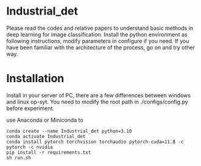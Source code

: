 # Industrial_det
Please read the codes and relative papers to understand basic methods in deep learning for image classification.
Install the python environment as following instructions, modify parameters in configure
if you need. If you have been familiar with the architecture of the process, go on and try other way.
# Installation

Install in your server of PC, there are a few differences between windows and linux op-syt.
You need to modify the root path in ./configs/config.py before experiment.

use Anaconda or Miniconda to 
```
conda create --name Industrial_det python=3.10
conda activate Industrial_det
conda install pytorch torchvision torchaudio pytorch-cuda=11.8 -c pytorch -c nvidia
pip install -r requirements.txt
sh run.sh
```